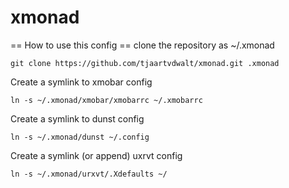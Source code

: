 xmonad
======
== How to use this config ==
clone the repository as ~/.xmonad

    git clone https://github.com/tjaartvdwalt/xmonad.git .xmonad

Create a symlink to xmobar config

    ln -s ~/.xmonad/xmobar/xmobarrc ~/.xmobarrc

Create a symlink to dunst config

    ln -s ~/.xmonad/dunst ~/.config

Create a symlink (or append) uxrvt config

    ln -s ~/.xmonad/urxvt/.Xdefaults ~/

